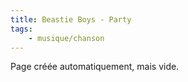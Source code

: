 ```yaml
---
title: Beastie Boys - Party
tags:
    - musique/chanson
---
```


Page créée automatiquement, mais vide.
